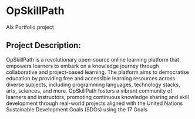 # OpSkillPath 
Alx Portfolio project
## Project Description: 
OpSkillPath is a revolutionary open-source online learning platform that empowers learners to embark on a knowledge journey through collaborative and project-based learning. The platform aims to democratise education by providing free and accessible learning resources across diverse subjects, including programming languages, technology stacks, arts, sciences, and more. OpSkillPath fosters a vibrant community of learners and instructors, promoting continuous knowledge sharing and skill development through real-world projects aligned with the United Nations Sustainable Development Goals (SDGs) using the 17 Goals

